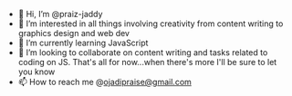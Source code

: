 - 👋 Hi, I’m @praiz-jaddy
- 👀 I’m interested in all things involving creativity from content writing to graphics design and web dev
- 🌱 I’m currently learning JavaScript 
- 💞️ I’m looking to collaborate on content writing and tasks related to coding on JS. That's all for now...when there's more I'll be sure to let you know 
- 📫 How to reach me @ojadipraise@gmail.com

<!---
praiz-jaddy/praiz-jaddy is a ✨ special ✨ repository because its `README.md` (this file) appears on your GitHub profile.
You can click the Preview link to take a look at your changes.
--->
